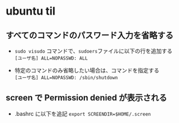 # ubuntu til

## すべてのコマンドのパスワード入力を省略する  
  - `sudo visudo` コマンドで、`sudoers`ファイルに以下の行を追加する  
    `[ユーザ名] ALL=NOPASSWD: ALL`

  - 特定のコマンドのみ省略したい場合は、コマンドを指定する  
    `[ユーザ名] ALL=NOPASSWD: /sbin/shutdown`

## screen で Permission denied が表示される
  - .bashrc に以下を追記
    `export SCREENDIR=$HOME/.screen`
